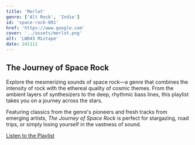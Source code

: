 ```yaml
---
title: 'Merlot'
genre: ['Alt Rock', 'Indie']
id: 'space-rock-001'
href: 'https://www.google.com'
cover: '../assets/merlot.png'
alt: 'LW843 Mixtape'
date: 241111
---
```


## The Journey of Space Rock

Explore the mesmerizing sounds of space rock—a genre that combines the intensity of rock with the ethereal quality of cosmic themes. From the ambient layers of synthesizers to the deep, rhythmic bass lines, this playlist takes you on a journey across the stars.

Featuring classics from the genre's pioneers and fresh tracks from emerging artists, _The Journey of Space Rock_ is perfect for stargazing, road trips, or simply losing yourself in the vastness of sound.

[Listen to the Playlist](https://example.com/space-rock-playlist)
